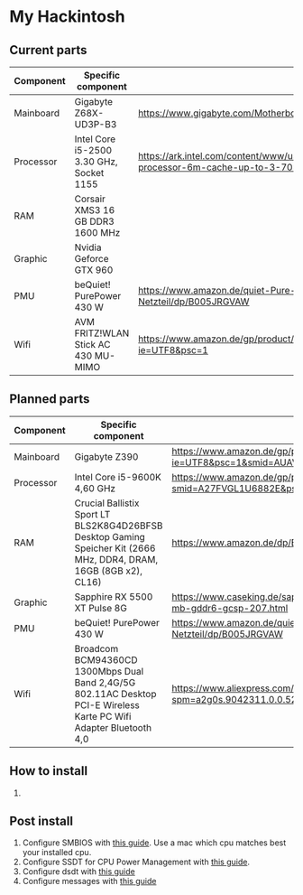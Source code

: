 # My Hackintosh

## Current parts

| Component | Specific component                       | URL                                                                                                                  |
| --------- | ---------------------------------------- | -------------------------------------------------------------------------------------------------------------------- |
| Mainboard | Gigabyte Z68X-UD3P-B3                    | https://www.gigabyte.com/Motherboard/GA-Z68X-UD3P-B3-rev-10#ov                                                       |
| Processor | Intel Core i5-2500 3.30 GHz, Socket 1155 | https://ark.intel.com/content/www/us/en/ark/products/52209/intel-core-i5-2500-processor-6m-cache-up-to-3-70-ghz.html |
| RAM       | Corsair XMS3 16 GB DDR3 1600 MHz         |                                                                                                                      |
| Graphic   | Nvidia Geforce GTX 960                   |                                                                                                                      |
| PMU       | beQuiet! PurePower 430 W                 | https://www.amazon.de/quiet-Pure-Power-L8-CM-430W-Netzteil/dp/B005JRGVAW                                             |
| Wifi      | AVM FRITZ!WLAN Stick AC 430 MU-MIMO      | https://www.amazon.de/gp/product/B074H1GDBJ/ref=ppx_yo_dt_b_search_asin_title?ie=UTF8&psc=1                          |

## Planned parts

| Component | Specific component                                                                                                 | URL                                                                                                |
| --------- | ------------------------------------------------------------------------------------------------------------------ | -------------------------------------------------------------------------------------------------- |
| Mainboard | Gigabyte Z390                                                                                                      | https://www.amazon.de/gp/product/B07HS4XS93/ref=ox_sc_mini_detail?ie=UTF8&psc=1&smid=AUAVRUONAQ4EG |
| Processor | Intel Core i5-9600K 4,60 GHz                                                                                       | https://www.amazon.de/gp/product/B07HHLX1R8/ref=ox_sc_act_image_2?smid=A27FVGL1U6882E&psc=1        |
| RAM       | Crucial Ballistix Sport LT BLS2K8G4D26BFSB Desktop Gaming Speicher Kit (2666 MHz, DDR4, DRAM, 16GB (8GB x2), CL16) | https://www.amazon.de/dp/B06XJ9LMRQ/?tag=tonymacx8603-21&th=1                                      |
| Graphic   | Sapphire RX 5500 XT Pulse 8G                                                                                       | https://www.caseking.de/sapphire-pulse-radeon-rx-5500-xt-8g-8192-mb-gddr6-gcsp-207.html            |
| PMU       | beQuiet! PurePower 430 W                                                                                           | https://www.amazon.de/quiet-Pure-Power-L8-CM-430W-Netzteil/dp/B005JRGVAW                           |  |
| Wifi      | Broadcom BCM94360CD 1300Mbps Dual Band 2,4G/5G 802.11AC Desktop PCI-E Wireless Karte PC Wifi Adapter Bluetooth 4,0 | https://www.aliexpress.com/item/32487754245.html?spm=a2g0s.9042311.0.0.521b4c4drENbH6              |

## How to install
1. 

## Post install
1. Configure SMBIOS with [this guide](https://www.tonymacx86.com/threads/guide-how-to-configure-your-systems-smbios-correctly.198155/). Use a mac which cpu matches best your installed cpu.
2. Configure SSDT for CPU Power Management with [this guide](https://www.tonymacx86.com/threads/quick-guide-to-generate-a-ssdt-for-cpu-power-management.177456/).
3. Configure dsdt with [this guide]() 
4. Configure messages with [this guide](https://www.tonymacx86.com/threads/an-idiots-guide-to-imessage.196827/)
